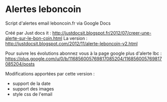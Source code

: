 Alertes leboncoin
====================

Script d'alertes email leboncoin.fr via Google Docs

Créé par Just docs it : http://justdocsit.blogspot.fr/2012/07/creer-une-alerte-sur-le-bon-coin.html
La version : http://justdocsit.blogspot.com/2012/11/alerte-leboncoin-v2.html

Pour suivre les évolutions abonnez vous à la page google plus d'alerte lbc : https://plus.google.com/u/0/b/116856005769817085204/116856005769817085204/posts

Modifications apportées par cette version :
- support de la date 
- support des images
- style css de l'email

